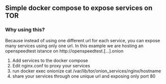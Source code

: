 ## Simple docker compose to expose services on TOR

### Why using this?
Because instead of using one different url for each service, you can expose many services using only one url.
In this example we are hosting an openspeedtest istance on http://openspeedtest.[...].onion

1. Add services to the docker compose
2. Edit nginx.conf to proxy your services
3. run docker exec onionize cat /var/lib/tor/onion_services/nginx/hostname
4. share your services through one unique url and exposing only port 80
